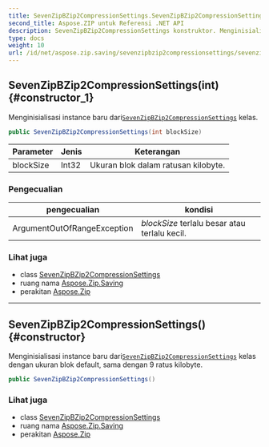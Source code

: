 ```yaml
---
title: SevenZipBZip2CompressionSettings.SevenZipBZip2CompressionSettings
second_title: Aspose.ZIP untuk Referensi .NET API
description: SevenZipBZip2CompressionSettings konstruktor. Menginisialisasi instance baru dariSevenZipBZip2CompressionSettings kelas.
type: docs
weight: 10
url: /id/net/aspose.zip.saving/sevenzipbzip2compressionsettings/sevenzipbzip2compressionsettings/
---
```

## SevenZipBZip2CompressionSettings(int) {#constructor_1}

Menginisialisasi instance baru dari[`SevenZipBZip2CompressionSettings`](../) kelas.

```csharp
public SevenZipBZip2CompressionSettings(int blockSize)
```

| Parameter | Jenis | Keterangan |
| --- | --- | --- |
| blockSize | Int32 | Ukuran blok dalam ratusan kilobyte. |

### Pengecualian

| pengecualian | kondisi |
| --- | --- |
| ArgumentOutOfRangeException | *blockSize* terlalu besar atau terlalu kecil. |

### Lihat juga

* class [SevenZipBZip2CompressionSettings](../)
* ruang nama [Aspose.Zip.Saving](../../sevenzipbzip2compressionsettings/)
* perakitan [Aspose.Zip](../../../)

---

## SevenZipBZip2CompressionSettings() {#constructor}

Menginisialisasi instance baru dari[`SevenZipBZip2CompressionSettings`](../) kelas dengan ukuran blok default, sama dengan 9 ratus kilobyte.

```csharp
public SevenZipBZip2CompressionSettings()
```

### Lihat juga

* class [SevenZipBZip2CompressionSettings](../)
* ruang nama [Aspose.Zip.Saving](../../sevenzipbzip2compressionsettings/)
* perakitan [Aspose.Zip](../../../)


